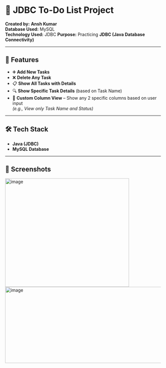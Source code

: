# 📝 JDBC To-Do List Project

**Created by:** **Ansh Kumar**  
**Database Used:** MySQL  
**Technology Used:** JDBC
**Purpose:** Practicing **JDBC (Java Database Connectivity)**

---

## 📌 Features
- ➕ **Add New Tasks**  
- ❌ **Delete Any Task**  
- 📋 **Show All Tasks with Details**  
- 🔍 **Show Specific Task Details** (based on Task Name)  
- 🎯 **Custom Column View** – Show any 2 specific columns based on user input  
  *(e.g., View only Task Name and Status)*

---

## 🛠️ Tech Stack
- **Java (JDBC)**
- **MySQL Database**

---

## 📸 Screenshots  
<img width="401" height="350" alt="image" src="https://github.com/user-attachments/assets/260f4837-b515-4999-8d0f-565c098c5ac7" />
<img width="894" height="246" alt="image" src="https://github.com/user-attachments/assets/6409d4c4-7bec-4b76-aa79-9f77414ab882" />


